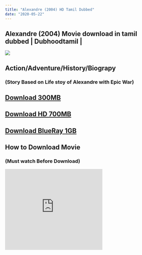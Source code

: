```yaml
---
title: "Alexandre (2004) HD Tamil Dubbed"
date: "2020-05-22"
---
```


## Alexandre (2004) Movie download in tamil dubbed | Dubhoodtamil |

[![](https://1.bp.blogspot.com/-a2eHre8AJj8/Xq6-ElsQ8yI/AAAAAAAABA0/qoX_N0pY2ScNg9NniEX4aq1pkY-7-CksQCNcBGAsYHQ/s320/MV5BMTkwNTE4ZjQtYzY0MS00OWQ2LWExNTMtNDllNTljZGJiODdhXkEyXkFqcGdeQXVyMTYzMDM0NTU{6a9242ac63492b6a27eb196a6e17803ac8b6d8f05d0536ef84b9c25d26eb437e}2540._V1_QL50_SY1000_SX736_AL_.jpg)](https://1.bp.blogspot.com/-a2eHre8AJj8/Xq6-ElsQ8yI/AAAAAAAABA0/qoX_N0pY2ScNg9NniEX4aq1pkY-7-CksQCNcBGAsYHQ/s1600/MV5BMTkwNTE4ZjQtYzY0MS00OWQ2LWExNTMtNDllNTljZGJiODdhXkEyXkFqcGdeQXVyMTYzMDM0NTU{6a9242ac63492b6a27eb196a6e17803ac8b6d8f05d0536ef84b9c25d26eb437e}2540._V1_QL50_SY1000_SX736_AL_.jpg)

## Action/Adventure/History/Biograpy

### (Story Based on Life stoy of Alexandre with Epic War)

## [Download 300MB](https://oncehelp.com/alexM)

## [Download HD 700MB](https://oncehelp.com/alexL)

## [Download BlueRay 1GB](https://oncehelp.com/alexH)

##   

## How to Download Movie

### (Must watch Before Download)

<iframe width="320" height="266" class="YOUTUBE-iframe-video" data-thumbnail-src="https://i.ytimg.com/vi/bSAeRSmmXrA/0.jpg" src="https://www.youtube.com/embed/bSAeRSmmXrA?feature=player_embedded" frameborder="0" allowfullscreen></iframe>
